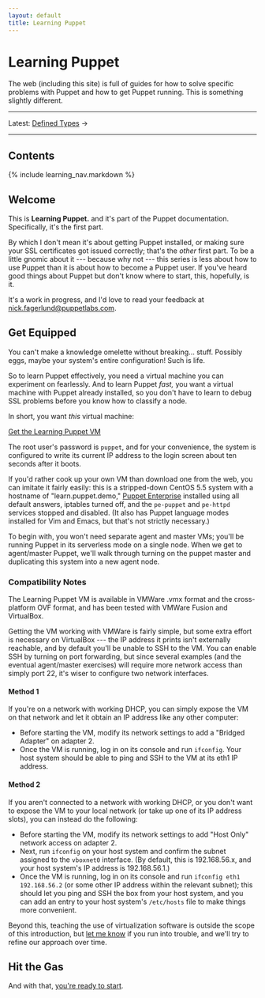```yaml
---
layout: default
title: Learning Puppet
---
```


Learning Puppet
===============

The web (including this site) is full of guides for how to solve specific problems with Puppet and how to get Puppet running. This is something slightly different.

* * *

Latest: [Defined Types][definedtypes] &rarr;

* * *

[learningvm]: http://info.puppetlabs.com/learning-puppet-vm.html
<!-- Chapters: -->
[ral]: ./ral.html
[Manifests]: ./manifests.html
[Ordering]: ./ordering.html
[variables]: ./variables.html
[modules1]: ./modules1.html
[templates]: ./templates.html
[modules2]: ./modules2.html
[definedtypes]: ./definedtypes.html

Contents
--------

{% include learning_nav.markdown %}

Welcome
-------

This is **Learning Puppet.** and it's part of the Puppet documentation. Specifically, it's the first part.

By which I don't mean it's about getting Puppet installed, or making sure your SSL certificates got issued correctly; that's the _other_ first part. To be a little gnomic about it --- because why not --- this series is less about how to use Puppet than it is about how to become a Puppet user. If you've heard good things about Puppet but don't know where to start, this, hopefully, is it.

It's a work in progress, and I'd love to read your feedback at <nick.fagerlund@puppetlabs.com>.

Get Equipped
------------

You can't make a knowledge omelette without breaking... stuff. Possibly eggs, maybe your system's entire configuration! Such is life.

So to learn Puppet effectively, you need a virtual machine you can experiment on fearlessly. And to learn Puppet _fast,_ you want a virtual machine with Puppet already installed, so you don't have to learn to debug SSL problems before you know how to classify a node.

In short, you want _this_ virtual machine:

<a href="http://info.puppetlabs.com/learning-puppet-vm" class="btn">Get the Learning Puppet VM</a>

The root user's password is `puppet`, and for your convenience, the system is configured to write its current IP address to the login screen about ten seconds after it boots.

If you'd rather cook up your own VM than download one from the web, you can imitate it fairly easily: this is a stripped-down CentOS 5.5 system with a hostname of "learn.puppet.demo," [Puppet Enterprise](http://info.puppetlabs.com/puppet-enterprise) installed using all default answers, iptables turned off, and the `pe-puppet` and `pe-httpd` services stopped and disabled. (It also has Puppet language modes installed for Vim and Emacs, but that's not strictly necessary.)

To begin with, you won't need separate agent and master VMs; you'll be running Puppet in its serverless mode on a single node. When we get to agent/master Puppet, we'll walk through turning on the puppet master and duplicating this system into a new agent node.

### Compatibility Notes

The Learning Puppet VM is available in VMWare .vmx format and the cross-platform OVF format, and has been tested with VMWare Fusion and VirtualBox. 

Getting the VM working with VMWare is fairly simple, but some extra effort is necessary on VirtualBox --- the IP address it prints isn't externally reachable, and by default you'll be unable to SSH to the VM. You can enable SSH by turning on port forwarding, but since several examples (and the eventual agent/master exercises) will require more network access than simply port 22, it's wiser to configure two network interfaces.

#### Method 1

If you're on a network with working DHCP, you can simply expose the VM on that network and let it obtain an IP address like any other computer:

* Before starting the VM, modify its network settings to add a "Bridged Adapter" on adapter 2. 
* Once the VM is running, log in on its console and run `ifconfig`. Your host system should be able to ping and SSH to the VM at its eth1 IP address.

#### Method 2

If you aren't connected to a network with working DHCP, or you don't want to expose the VM to your local network (or take up one of its IP address slots), you can instead do the following:

* Before starting the VM, modify its network settings to add "Host Only" network access on adapter 2.
* Next, run `ifconfig` on your host system and confirm the subnet assigned to the `vboxnet0` interface. (By default, this is 192.168.56.x, and your host system's IP address is 192.168.56.1.) 
* Once the VM is running, log in on its console and run `ifconfig eth1 192.168.56.2` (or some other IP address within the relevant subnet); this should let you ping and SSH the box from your host system, and you can add an entry to your host system's `/etc/hosts` file to make things more convenient. 

Beyond this, teaching the use of virtualization software is outside the scope of this introduction, but [let me know](mailto:nick.fagerlund@puppetlabs.com) if you run into trouble, and we'll try to refine our approach over time.


Hit the Gas
-----------

And with that, [you're ready to start][ral].


